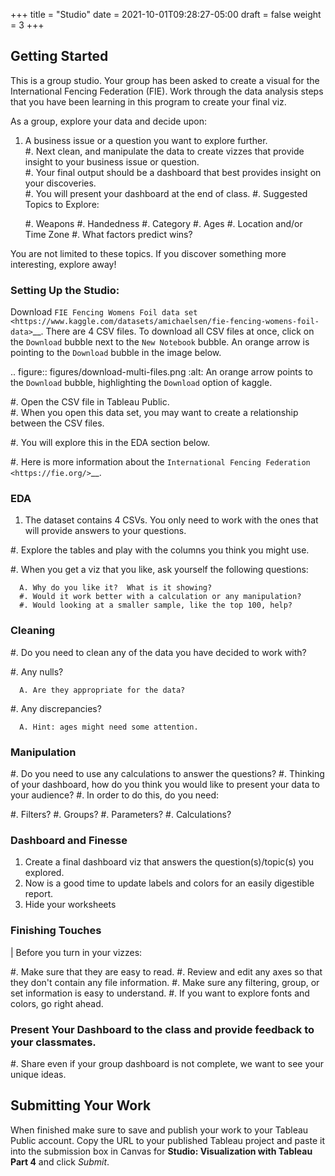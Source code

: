 +++
title = "Studio"
date = 2021-10-01T09:28:27-05:00
draft = false
weight = 3
+++

## Getting Started

This is a group studio.  Your group has been asked to create a visual for the International Fencing Federation (FIE).   Work through the data analysis steps that you have been learning in this program to create your final viz. 

As a group, explore your data and decide upon: 

1. A business issue or a question you want to explore further.  
#. Next clean, and manipulate the data to create vizzes that provide insight to your business issue or question.  
#. Your final output should be a dashboard that best provides insight on your discoveries.  
#. You will present your dashboard at the end of class.
#. Suggested Topics to Explore:

   #. Weapons
   #. Handedness
   #. Category
   #. Ages
   #. Location and/or Time Zone
   #. What factors predict wins? 
   
You are not limited to these topics.  If you discover something more interesting, explore away!  

### Setting Up the Studio:

Download `FIE Fencing Womens Foil data set <https://www.kaggle.com/datasets/amichaelsen/fie-fencing-womens-foil-data>`__. There are 4 CSV files. To download all CSV files at once, click on the ``Download`` bubble next to the ``New Notebook`` bubble.  An orange arrow is pointing to the ``Download`` bubble in the image below.

.. figure:: figures/download-multi-files.png
   :alt: An orange arrow points to the ``Download`` bubble, highlighting the ``Download`` option of kaggle.

#. Open the CSV file in Tableau Public.  
#. When you open this data set, you may want to create a relationship between the CSV files.

   #. You will explore this in the EDA section below.

#. Here is more information about the `International Fencing Federation <https://fie.org/>`__.

### EDA

1. The dataset contains 4 CSVs. You only need to work with the ones that will provide answers to your questions.

#. Explore the tables and play with the columns you think you might use. 

   #. When you get a viz that you like, ask yourself the following questions:

      A. Why do you like it?  What is it showing?
      #. Would it work better with a calculation or any manipulation?
      #. Would looking at a smaller sample, like the top 100, help?

### Cleaning

#. Do you need to clean any of the data you have decided to work with?

   #. Any nulls?  

      A. Are they appropriate for the data?

   #. Any discrepancies?

      A. Hint: ages might need some attention.

### Manipulation

#. Do you need to use any calculations to answer the questions?
#. Thinking of your dashboard, how do you think you would like to present your data to your audience? 
#. In order to do this, do you need:

   #. Filters? 
   #. Groups? 
   #. Parameters? 
   #. Calculations?

### Dashboard and Finesse

1. Create a final dashboard viz that answers the question(s)/topic(s) you explored.
2. Now is a good time to update labels and colors for an easily digestible report.
3. Hide your worksheets

### Finishing Touches

| Before you turn in your vizzes:

#. Make sure that they are easy to read. 
#. Review and edit any axes so that they don't contain any file information. 
#. Make sure any filtering, group, or set information is easy to understand. 
#. If you want to explore fonts and colors, go right ahead. 

### Present Your Dashboard to the class and provide feedback to your classmates.

#. Share even if your group dashboard is not complete, we want to see your unique ideas. 

## Submitting Your Work

When finished make sure to save and publish your work to your Tableau Public account. Copy the URL to your published Tableau project and paste it into the submission box in 
Canvas for **Studio: Visualization with Tableau Part 4** and click *Submit*.
